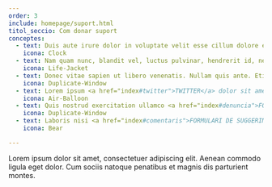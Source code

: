 ```yaml
---
order: 3
include: homepage/suport.html
titol_seccio: Com donar suport
conceptes:
  - text: Duis aute irure dolor in voluptate velit esse cillum dolore eu fugiat nulla pariatur
    icona: Clock
  - text: Nam quam nunc, blandit vel, luctus pulvinar, hendrerit id, nec odio et ante tincidunt tempus.
    icona: Life-Jacket
  - text: Donec vitae sapien ut libero venenatis. Nullam quis ante. Etiam sit eros faucibus tincidunt.
    icona: Duplicate-Window
  - text: Lorem ipsum <a href="index#twitter">TWITTER</a> dolor sit amet consectetur adipisicing elit sed do eiusmod
    icona: Air-Balloon
  - text: Quis nostrud exercitation ullamco <a href="index#denuncia">FORMULARI DE DENUNCIA</a> irure dolor in reprehenderit
    icona: Duplicate-Window    
  - text: Laboris nisi <a href="index#comentaris">FORMULARI DE SUGGERIMENTS</a> ut aliquip ex ea commodo consequat
    icona: Bear

---
```

Lorem ipsum dolor sit amet, consectetuer adipiscing elit. Aenean commodo ligula eget dolor. Cum sociis natoque penatibus et magnis dis parturient montes.
